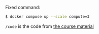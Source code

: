 Fixed command:
```bash
$ docker compose up --scale compute=3
```

`/code` is the code from [the course material](https://github.com/docker-hy/material-applications/tree/main/scaling-exercise)
